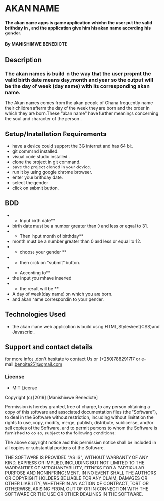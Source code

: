 # AKAN NAME
#### The akan name apps is game application whichn the user put the valid brithday in , and the application give him his akan name according his gender. 
#### By **MANISHIMWE BENEDICTE**
## Description
### The akan names is build in the way that the user propmt the valid birth date means day,month and year so the output will be the day of week (day name) with its corresponding akan name.  
The Akan names comes from the akan people of Ghana frequently name their children afterm the day of the week they are born and the order in which they are born.These "akan name" have further meanings concerning the soul and character of the person .
## Setup/Installation Requirements
* have a device could support the 3G internet and has 64 bit.
* git command installed.
* visual code studio installed .
* clone the project in git command.
* save the project cloned in your device.
* run it by using google chrome browser.
* enter your brithday date.
* select the gender
* click on submit button.
## BDD
* * Input birth date**
* birth date must be a number greater than 0 and less or equal to 31.
* * Then input month of birthday**
* month must be a number greater than 0 and less or equal to 12.
* * choose your gender **
* * then click on "submit" button.
* * According to**
* the input you mhave inserted
* * the result will be **
* A day of week(day name) on which you are born.
* and akan name correspondin to your gender.
## Technologies Used
* the akan mane web application is build using HTML,Stylesheet(CSS)and Javascript.
## Support and contact details
for more infos ,don't hesitate to contact Us on (+250)788291717 or e-mail:benoite251@gmail.com
### License
* MIT License

Copyright (c) [2019] [Manishimwe Benedicte]

Permission is hereby granted, free of charge, to any person obtaining a copy of this software and associated documentation files (the "Software"), to deal in the Software without restriction, including without limitation the rights to use, copy, modify, merge, publish, distribute, sublicense, and/or sell copies of the Software, and to permit persons to whom the Software is furnished to do so, subject to the following conditions:

The above copyright notice and this permission notice shall be included in all copies or substantial portions of the Software.

THE SOFTWARE IS PROVIDED "AS IS", WITHOUT WARRANTY OF ANY KIND, EXPRESS OR IMPLIED, INCLUDING BUT NOT LIMITED TO THE WARRANTIES OF MERCHANTABILITY, FITNESS FOR A PARTICULAR PURPOSE AND NONINFRINGEMENT. IN NO EVENT SHALL THE AUTHORS OR COPYRIGHT HOLDERS BE LIABLE FOR ANY CLAIM, DAMAGES OR OTHER LIABILITY, WHETHER IN AN ACTION OF CONTRACT, TORT OR OTHERWISE, ARISING FROM, OUT OF OR IN CONNECTION WITH THE SOFTWARE OR THE USE OR OTHER DEALINGS IN THE SOFTWARE.
